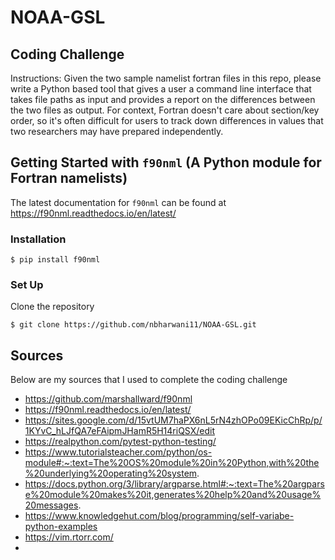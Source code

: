 # NOAA-GSL

## Coding Challenge

Instructions:
Given the two sample namelist fortran files in this repo, please write a Python based tool that gives a user a command line interface that takes file paths as input and provides a report on the differences between the two files as output. For context, Fortran doesn't care about section/key order, so it's often difficult for users to track down differences in values that two researchers may have prepared independently. 


## Getting Started with `f90nml` (A Python module for Fortran namelists)

The latest documentation for `f90nml` can be found at https://f90nml.readthedocs.io/en/latest/

### **Installation**

```$ pip install f90nml```

### **Set Up**

Clone the repository

```$ git clone https://github.com/nbharwani11/NOAA-GSL.git```





## Sources

Below are my sources that I used to complete the coding challenge

- https://github.com/marshallward/f90nml
- https://f90nml.readthedocs.io/en/latest/
- https://sites.google.com/d/15vtUM7haPX6nL5rN4zhOPo09EKicChRp/p/1KYvC_hLJfQA7eFAipmJHamR5H14riQSX/edit
- https://realpython.com/pytest-python-testing/
- https://www.tutorialsteacher.com/python/os-module#:~:text=The%20OS%20module%20in%20Python,with%20the%20underlying%20operating%20system.
- https://docs.python.org/3/library/argparse.html#:~:text=The%20argparse%20module%20makes%20it,generates%20help%20and%20usage%20messages.
- https://www.knowledgehut.com/blog/programming/self-variabe-python-examples
- https://vim.rtorr.com/
-  
